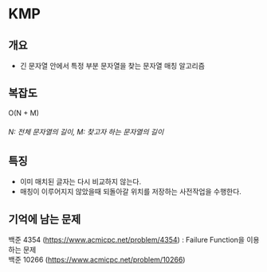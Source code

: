 # KMP

## 개요
* 긴 문자열 안에서 특정 부분 문자열을 찾는 문자열 매칭 알고리즘

## 복잡도
O(N + M)
###### N: 전체 문자열의 길이, M: 찾고자 하는 문자열의 길이

## 특징
* 이미 매치된 글자는 다시 비교하지 않는다.
* 매칭이 이루어지지 않았을때 되돌아갈 위치를 저장하는 사전작업을 수행한다.

## 기억에 남는 문제
백준 4354 (https://www.acmicpc.net/problem/4354) : Failure Function을 이용하는 문제  
백준 10266 (https://www.acmicpc.net/problem/10266)
